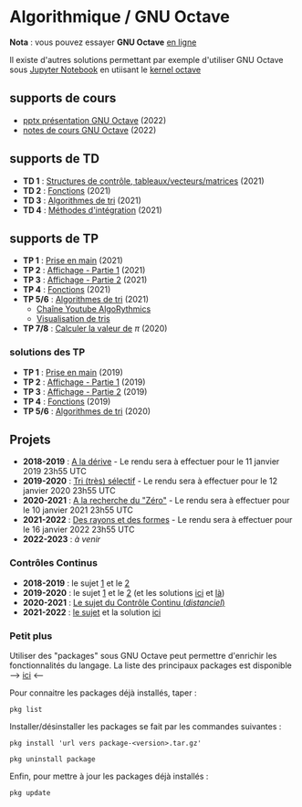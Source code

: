 # Algorithmique / GNU Octave

**Nota** : vous pouvez essayer **GNU Octave** [en ligne](https://octave-online.net)

Il existe d'autres solutions permettant par exemple d'utiliser GNU Octave sous [Jupyter Notebook](https://jupyter.org) en utiisant le [kernel octave](https://pypi.org/project/octave-kernel)

## supports de cours
* [pptx présentation GNU Octave](https://github.com/truillet/upssitech/blob/master/GCGEO/1A/TD/gnu_octave_2022.pdf) (2022)
* [notes de cours GNU Octave](https://github.com/truillet/upssitech/blob/master/GCGEO/1A/TD/octave_v1.92.pdf) (2022)

## supports de TD
* **TD 1** : [Structures de contrôle, tableaux/vecteurs/matrices](https://github.com/truillet/upssitech/blob/master/GCGEO/1A/TD/TD1_Structures_Tableaux_Vecteurs_Matrices.pdf) (2021)
* **TD 2** : [Fonctions](https://github.com/truillet/upssitech/blob/master/GCGEO/1A/TD/TD2_Fonctions.pdf) (2021)
* **TD 3** : [Algorithmes de tri](https://github.com/truillet/upssitech/blob/master/GCGEO/1A/TD/TD3_algorithmes_de_tri.pdf) (2021)
* **TD 4** : [Méthodes d'intégration](https://github.com/truillet/upssitech/blob/master/GCGEO/1A/TD/TD4_Integration.pdf) (2021)

## supports de TP
* **TP 1** : [Prise en main](https://github.com/truillet/upssitech/blob/master/GCGEO/1A/TP/TP1_Prise_en_main.pdf) (2021)
* **TP 2** : [Affichage - Partie 1](https://github.com/truillet/upssitech/blob/master/GCGEO/1A/TP/TP2_Affichage_Part1.pdf) (2021)
* **TP 3** : [Affichage - Partie 2](https://github.com/truillet/upssitech/blob/master/GCGEO/1A/TP/TP3_Affichage_Part2.pdf) (2021)
* **TP 4** : [Fonctions](https://github.com/truillet/upssitech/blob/master/GCGEO/1A/TP/TP4_Fonctions.pdf) (2021)
* **TP 5/6** : [Algorithmes de tri](https://github.com/truillet/upssitech/blob/master/GCGEO/1A/TP/TP5-6_Algorithmes_tri.pdf) (2021)
  * [Chaîne Youtube AlgoRythmics](https://www.youtube.com/user/AlgoRythmics)
  * [Visualisation de tris](http://sorting.at)
* **TP 7/8** : [Calculer la valeur de](https://github.com/truillet/upssitech/blob/master/GCGEO/1A/TP/TP7-8_Pi.pdf) $\pi$ (2020)
 

### solutions des TP
* **TP 1** : [Prise en main](https://github.com/truillet/upssitech/blob/master/GCGEO/1A/TP/solutions/tp1.zip) (2019)
* **TP 2** : [Affichage - Partie 1](https://github.com/truillet/upssitech/blob/master/GCGEO/1A/TP/solutions/tp2.zip) (2019)
* **TP 3** : [Affichage - Partie 2](https://github.com/truillet/upssitech/blob/master/GCGEO/1A/TP/solutions/tp3.zip) (2019)
* **TP 4** : [Fonctions](https://github.com/truillet/upssitech/blob/master/GCGEO/1A/TP/solutions/tp4.zip) (2019)
* **TP 5/6** : [Algorithmes de tri](https://github.com/truillet/upssitech/blob/master/GCGEO/1A/TP/solutions/tp5_6.zip) (2020)

## Projets
* **2018-2019** : [A la dérive](https://github.com/truillet/upssitech/blob/master/GCGEO/1A/TP/Projet_2019_v1.0.pdf) - Le rendu sera à effectuer pour le 11 janvier 2019 23h55 UTC
* **2019-2020** : [Tri (très) sélectif](https://github.com/truillet/upssitech/blob/master/GCGEO/1A/TP/Projet-2020_v1.0_GCGEO.pdf) - Le rendu sera à effectuer pour le 12 janvier 2020 23h55 UTC
* **2020-2021** : [A la recherche du "Zéro"](https://github.com/truillet/upssitech/blob/master/GCGEO/1A/TP/Projet-2021_v1.0.pdf) - Le rendu sera à effectuer pour le 10 janvier 2021 23h55 UTC
* **2021-2022** : [Des rayons et des formes](https://github.com/vgaildrat/2021_GCGEO_Projet) - Le rendu sera à effectuer pour le 16 janvier 2022 23h55 UTC
* **2022-2023** : *à venir*

### Contrôles Continus
* **2018-2019** : le sujet [1](https://github.com/truillet/upssitech/blob/master/GCGEO/1A/CC/TP8%20-%20Controle%20Continu_2018_GCGE0_Gr1.pdf) et le [2](https://github.com/truillet/upssitech/blob/master/GCGEO/1A/CC/TP8%20-%20Controle%20Continu_2018_GCGEO_Gr2.pdf)
* **2019-2020** : le sujet [1](https://github.com/truillet/upssitech/blob/master/GCGEO/1A/CC/TP8%20-%20Controle%20Continu_2019-Gr1_GCGEO.pdf) et le [2](https://github.com/truillet/upssitech/blob/master/GCGEO/1A/CC/TP8%20-%20Controle%20Continu_2019-Gr2_GCGEO.pdf) (et les solutions [ici](https://github.com/truillet/upssitech/blob/master/GCGEO/1A/CC/solutions/CC2019_Gr1.zip) et [là](https://github.com/truillet/upssitech/blob/master/GCGEO/1A/CC/solutions/CC2019_Gr2.zip))
* **2020-2021** : [Le sujet du Contrôle Continu (*distanciel*)](https://github.com/truillet/upssitech/blob/master/GCGEO/1A/CC/CC_2020.pdf)
* **2021-2022** : [le sujet](https://github.com/truillet/upssitech/blob/master/GCGEO/1A/CC/CC_2021_GCGEO.pdf) et la solution [ici](https://github.com/truillet/upssitech/blob/master/GCGEO/1A/CC/solutions/CC2021.zip)

### Petit plus 
Utiliser des "packages" sous GNU Octave peut permettre d'enrichir les fonctionnalités du langage. La liste des principaux packages est disponible --> [ici](https://gnu-octave.github.io/pkg-index/) <--

Pour connaitre les packages déjà installés, taper :  
```
pkg list
```

Installer/désinstaller les packages se fait par les commandes suivantes :
```
pkg install 'url vers package-<version>.tar.gz'

pkg uninstall package
```
Enfin, pour mettre à jour les packages déjà installés :
```
pkg update
```
